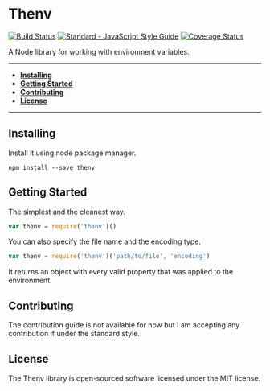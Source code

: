 # Thenv

[![Build Status](https://travis-ci.org/rhberro/thenv.svg?branch=master)](https://travis-ci.org/rhberro/thenv)
[![Standard - JavaScript Style Guide](https://img.shields.io/badge/code%20style-standard-brightgreen.svg)](http://standardjs.com/)
[![Coverage Status](https://coveralls.io/repos/github/rhberro/thenv/badge.svg)](https://coveralls.io/github/rhberro/thenv)

A Node library for working with environment variables.

---

- [**Installing**](#installing)
- [**Getting Started**](#getting-started)
- [**Contributing**](#contributing)
- [**License**](#license)

---

## Installing

Install it using node package manager.

```
npm install --save thenv
```

## Getting Started

The simplest and the cleanest way.

```js
var thenv = require('thenv')()
```

You can also specify the file name and the encoding type.

```js
var thenv = require('thenv')('path/to/file', 'encoding')
```

It returns an object with every valid property that was applied to the environment.

## Contributing

The contribution guide is not available for now but I am accepting any contribution if under the standard style.

## License

The Thenv library is open-sourced software licensed under the MIT license.
